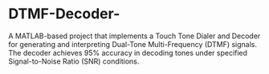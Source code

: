 # DTMF-Decoder-
A MATLAB-based project that implements a Touch Tone Dialer and Decoder for generating and interpreting Dual-Tone Multi-Frequency (DTMF) signals. The decoder achieves 95% accuracy in decoding tones under specified Signal-to-Noise Ratio (SNR) conditions.

